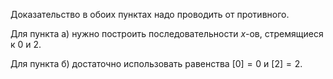 Доказательство в обоих пунктах надо проводить от противного.

Для пункта а) нужно построить последовательности $x$-ов, стремящиеся к $0$ и $2$.

Для пункта б) достаточно использовать равенства $[0] = 0$ и $[2] = 2$.